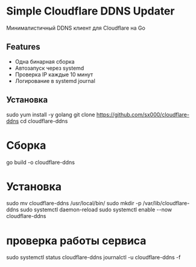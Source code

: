 # Simple Cloudflare DDNS Updater

Минималистичный DDNS клиент для Cloudflare на Go

## Features
- Одна бинарная сборка
- Автозапуск через systemd
- Проверка IP каждые 10 минут
- Логирование в systemd journal

## Установка
sudo yum install -y golang
git clone https://github.com/sx000/cloudflare-ddns
cd cloudflare-ddns

# Сборка
go build -o cloudflare-ddns

# Установка
sudo mv cloudflare-ddns /usr/local/bin/
sudo mkdir -p /var/lib/cloudflare-ddns
sudo systemctl daemon-reload
sudo systemctl enable --now cloudflare-ddns

# проверка работы сервиса
sudo systemctl status cloudflare-ddns
journalctl -u cloudflare-ddns -f
